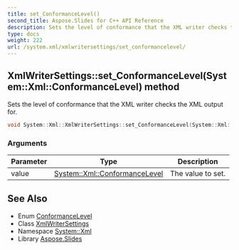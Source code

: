 ```yaml
---
title: set_ConformanceLevel()
second_title: Aspose.Slides for C++ API Reference
description: Sets the level of conformance that the XML writer checks the XML output for.
type: docs
weight: 222
url: /system.xml/xmlwritersettings/set_conformancelevel/
---
```

## XmlWriterSettings::set_ConformanceLevel(System::Xml::ConformanceLevel) method


Sets the level of conformance that the XML writer checks the XML output for.

```cpp
void System::Xml::XmlWriterSettings::set_ConformanceLevel(System::Xml::ConformanceLevel value)
```


### Arguments

| Parameter | Type | Description |
| --- | --- | --- |
| value | [System::Xml::ConformanceLevel](../../conformancelevel/) | The value to set. |

## See Also

* Enum [ConformanceLevel](../../conformancelevel/)
* Class [XmlWriterSettings](../)
* Namespace [System::Xml](../../)
* Library [Aspose.Slides](../../../)